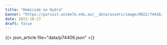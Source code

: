 ```yaml
---
title: "Homicide on Hydra"
banner: "https://pursuit.unimelb.edu.au/__data/assets/image/0022/74416/Homicide-on-Hydra_2b186230-0087-444a-a344-f8f89ee54b7f.jpg"
date: 2023-10-27
draft: false
---
```


{{< json_article file="data/p74406.json" >}}